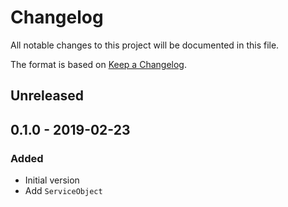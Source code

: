 # Changelog

All notable changes to this project will be documented in this file.

The format is based on [Keep a Changelog](http://keepachangelog.com/en/1.0.0/).

## Unreleased

## 0.1.0 - 2019-02-23
### Added
- Initial version
- Add `ServiceObject`
